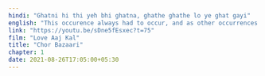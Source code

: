 ```yaml
---
hindi: "Ghatni hi thi yeh bhi ghatna, ghathe ghathe lo ye ghat gayi"
english: "This occurence always had to occur, and as other occurrences occurred, this too occurred."
link: "https://youtu.be/sDne5fEsxec?t=75"
film: "Love Aaj Kal"
title: "Chor Bazaari"
chapter: 1
date: 2021-08-26T17:05:00+05:30
---
```



